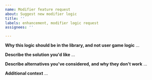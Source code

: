 ```yaml
---
name: Modifier feature request
about: Suggest new modifier logic
title: ''
labels: enhancement, modifier logic request
assignees: ''

---
```


**Why this logic should be in the library, and not user game logic**
...

**Describe the solution you'd like**
...

**Describe alternatives you've considered, and why they don't work**
...

**Additional context**
...
